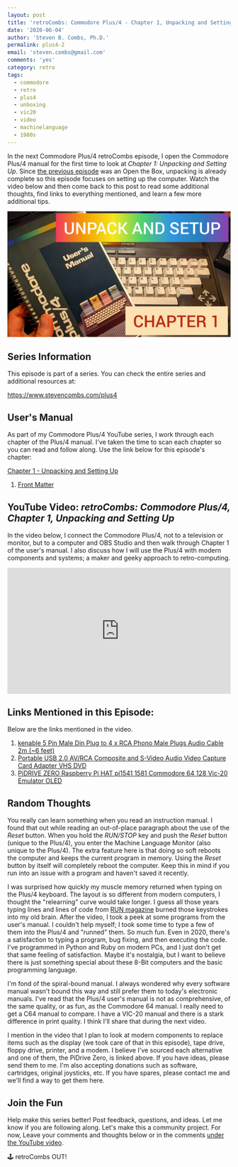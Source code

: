 ```yaml
---
layout: post
title: 'retroCombs: Commodore Plus/4 - Chapter 1, Unpacking and Setting Up'
date: '2020-06-04'
author: 'Steven B. Combs, Ph.D.'
permalink: plus4-2
email: 'steven.combs@gmail.com'
comments: 'yes'
category: retro
tags:
  - commodore
  - retro
  - plus4
  - unboxing
  - vic20
  - video
  - machinelanguage
  - 1980s
---
```


In the next Commodore Plus/4 retroCombs episode, I open the Commodore Plus/4 manual for the first time to look at _Chapter 1: Unpacking and Setting Up_. Since [the previous episode](https://youtu.be/_faxuAlFHII) was an Open the Box, unpacking is already complete so this episode focuses on setting up the computer. Watch the video below and then come back to this post to read some additional thoughts, find links to everything mentioned, and learn a few more additional tips.

![Video Thumbnail](/images/posts/2020-06-04-retroCombs-thumbnail.jpg)

## Series Information

This episode is part of a series. You can check the entire series and additional resources at:

<https://www.stevencombs.com/plus4>

## User's Manual

As part of my Commodore Plus/4 YouTube series, I work through each chapter of the Plus/4 manual. I've taken the time to scan each chapter so you can read and follow along. Use the link below for this episode's chapter:

[Chapter 1 - Unpacking and Setting Up](/plus4/users-manual/p4um-chapter-1.pdf)

1. [Front Matter](/plus4/users-manual/p4um-title-introduction.pdf)

## YouTube Video: _retroCombs: Commodore Plus/4, Chapter 1, Unpacking and Setting Up_

In the video below, I connect the Commodore Plus/4, not to a television or monitor, but to a computer and OBS Studio and then walk through Chapter 1 of the user's manual. I also discuss how I will use the Plus/4 with modern components and systems; a maker and geeky approach to retro-computing.

<div style="position:relative;padding-top:56.25%;"><p><iframe src="https://www.youtube.com/embed/fstxGJwj7jg" frameborder="0" allowfullscreen="true" mozallowfullscreen="true" webkitallowfullscreen="true" style="position:absolute;top:0;left:0;width:100%;height:100%;"></iframe></p></div>

## Links Mentioned in this Episode:

Below are the links mentioned in the video.

1. [kenable 5 Pin Male Din Plug to 4 x RCA Phono Male Plugs Audio Cable 2m (~6 feet)](https://amzn.to/3cvSq9t)
2. [Portable USB 2.0 AV/RCA Composite and S-Video Audio Video Capture Card Adapter VHS DVD](https://amzn.to/2Y0yKW3)
3. [PiDRIVE ZERO Raspberry Pi HAT pi1541 1581 Commodore 64 128 Vic-20 Emulator OLED](https://www.ebay.com/itm/PiDRIVE-ZERO-Raspberry-Pi-HAT-pi1541-1581-Commodore-64-128-Vic-20-Emulator-OLED/333491606262?ssPageName=STRK%3AMEBIDX%3AIT&_trksid=p2060353.m2749.l2649)

## Random Thoughts

You really can learn something when you read an instruction manual. I found that out while reading an out-of-place paragraph about the use of the _Reset_ button. When you hold the _RUN/STOP_ key and push the _Reset_ button (unique to the Plus/4), you enter the Machine Language Monitor (also unique to the Plus/4). The extra feature here is that doing so soft reboots the computer and keeps the current program in memory. Using the _Reset_ button by itself will completely reboot the computer. Keep this in mind if you run into an issue with a program and haven't saved it recently.

I was surprised how quickly my muscle memory returned when typing on the Plus/4 keyboard. The layout is so different from modern computers, I thought the "relearning" curve would take longer. I guess all those years typing lines and lines of code from [RUN magazine](https://en.wikipedia.org/wiki/Run_(magazine)) burned those keystrokes into my old brain. After the video, I took a peek at some programs from the user's manual. I couldn't help myself; I took some time to type a few of them into the Plus/4 and "runned" them. So much fun. Even in 2020, there's a satisfaction to typing a program, bug fixing, and then executing the code. I've programmed in Python and Ruby on modern PCs, and I just don't get that same feeling of satisfaction. Maybe it's nostalgia, but I want to believe there is just something special about these 8-Bit computers and the basic programming language.

I'm fond of the spiral-bound manual. I always wondered why every software manual wasn't bound this way and still prefer them to today's electronic manuals. I've read that the Plus/4 user's manual is not as comprehensive, of the same quality, or as fun, as the Commodore 64 manual. I really need to get a C64 manual to compare. I have a VIC-20 manual and there is a stark difference in print quality. I think I'll share that during the next video.

I mention in the video that I plan to look at modern components to replace items such as the display (we took care of that in this episode), tape drive, floppy drive, printer, and a modem. I believe I've sourced each alternative and one of them, the PiDrive Zero, is linked above. If you have ideas, please send them to me. I'm also accepting donations such as software, cartridges, original joysticks, etc. If you have spares, please contact me and we'll find a way to get them here.

## Join the Fun

Help make this series better! Post feedback, questions, and ideas. Let me know if you are following along. Let's make this a community project. For now, Leave your comments and thoughts below or in the comments [under the YouTube video](https://youtu.be/fstxGJwj7jg).

🕹️ retroCombs OUT!
